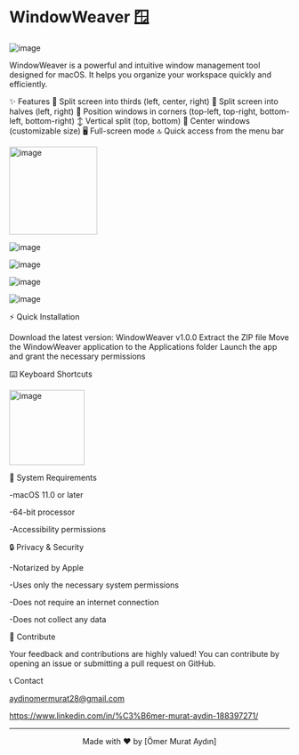 # WindowWeaver 🪟


![image](https://github.com/user-attachments/assets/b954d3b4-de9a-4485-9736-cd11e9fba026)


WindowWeaver is a powerful and intuitive window management tool designed for macOS. It helps you organize your workspace quickly and efficiently.

✨ Features
🔷 Split screen into thirds (left, center, right)
🔲 Split screen into halves (left, right)
📍 Position windows in corners (top-left, top-right, bottom-left, bottom-right)
↕️ Vertical split (top, bottom)
🎯 Center windows (customizable size)
🖥️ Full-screen mode
🔝 Quick access from the menu bar

<img width="158" alt="image" src="https://github.com/user-attachments/assets/212e7552-bfb4-48e8-92df-b7190cb1f321" />

![image](https://github.com/user-attachments/assets/3f0d2134-aee5-4342-91eb-bb52ecac490a)

![image](https://github.com/user-attachments/assets/201b0f5c-61d1-480b-b1f6-81632c66b174)



![image](https://github.com/user-attachments/assets/12274a6a-4030-4a1b-adb4-0c13deeee8ef)


![image](https://github.com/user-attachments/assets/102c599f-6672-49bd-9ae8-45180fc97c83)

⚡️ Quick Installation

Download the latest version: WindowWeaver v1.0.0
Extract the ZIP file
Move the WindowWeaver application to the Applications folder
Launch the app and grant the necessary permissions

⌨️ Keyboard Shortcuts

<img width="135" alt="image" src="https://github.com/user-attachments/assets/3039c446-8f69-4c3d-9858-b577c793bb8f" />

🔧 System Requirements

-macOS 11.0 or later

-64-bit processor

-Accessibility permissions

🔒 Privacy & Security

-Notarized by Apple

-Uses only the necessary system permissions

-Does not require an internet connection

-Does not collect any data

🤝 Contribute

Your feedback and contributions are highly valued! You can contribute by opening an issue or submitting a pull request on GitHub.

📞 Contact

aydinomermurat28@gmail.com


https://www.linkedin.com/in/%C3%B6mer-murat-aydin-188397271/

---

<div align="center">
Made with ❤️ by [Ömer Murat Aydın]
</div>
